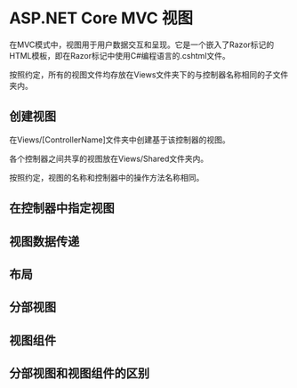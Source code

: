 # ASP.NET Core MVC 视图

在MVC模式中，视图用于用户数据交互和呈现。它是一个嵌入了Razor标记的HTML模板，即在Razor标记中使用C#编程语言的.cshtml文件。

按照约定，所有的视图文件均存放在Views文件夹下的与控制器名称相同的子文件夹内。



## 创建视图

在Views/[ControllerName]文件夹中创建基于该控制器的视图。

各个控制器之间共享的视图放在Views/Shared文件夹内。

按照约定，视图的名称和控制器中的操作方法名称相同。



## 在控制器中指定视图



## 视图数据传递



## 布局





## 分部视图



## 视图组件



## 分部视图和视图组件的区别

